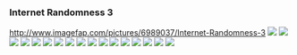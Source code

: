 ### Internet Randomness 3
http://www.imagefap.com/pictures/6989037/Internet-Randomness-3
![](http://x.imagefapusercontent.com/u/beps_183/6989037/1770154981/DB0yg0gU0AEkfJR_jpg_large.jpg)
![](http://x.imagefapusercontent.com/u/beps_183/6989037/377807365/DD_riVSU0AA75TS.jpg)
![](http://x.imagefapusercontent.com/u/beps_183/6989037/1151546520/DEFioxmU0AAFv-m.jpg)
![](http://x.imagefapusercontent.com/u/beps_183/6989037/2129554746/ma3.jpg)
![](http://x.imagefapusercontent.com/u/beps_183/6989037/1846757656/ma1.jpg)
![](http://x.imagefapusercontent.com/u/beps_183/6989037/231005470/ma2.jpg)
![](http://x.imagefapusercontent.com/u/beps_183/6989037/769062982/m8.jpg)
![](http://x.imagefapusercontent.com/u/beps_183/6989037/1410765011/m7.jpg)
![](http://x.imagefapusercontent.com/u/beps_183/6989037/608399603/ma14.jpg)
![](http://x.imagefapusercontent.com/u/beps_183/6989037/1452187904/ma4.jpg)
![](http://x.imagefapusercontent.com/u/beps_183/6989037/441092934/m5.jpg)
![](http://x.imagefapusercontent.com/u/beps_183/6989037/955990124/ma8.jpg)
![](http://x.imagefapusercontent.com/u/beps_183/6989037/1825837192/ma9.jpg)
![](http://x.imagefapusercontent.com/u/beps_183/6989037/206971061/ma3.jpg)
![](http://x.imagefapusercontent.com/u/beps_183/6989037/1662204472/ma4.jpg)
![](http://x.imagefapusercontent.com/u/beps_183/6989037/2056489772/vg2.jpg)
![](http://x.imagefapusercontent.com/u/beps_183/6989037/1682138245/v2.jpg)
![]()
![]()
![]()
![]()
